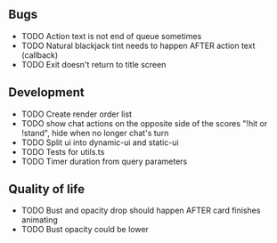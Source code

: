 ## Bugs

- TODO Action text is not end of queue sometimes
- TODO Natural blackjack tint needs to happen AFTER action text (callback)
- TODO Exit doesn't return to title screen

## Development

- TODO Create render order list
- TODO show chat actions on the opposite side of the scores "!hit or !stand", hide when no longer chat's turn
- TODO Split ui into dynamic-ui and static-ui
- TODO Tests for utils.ts
- TODO Timer duration from query parameters

## Quality of life

- TODO Bust and opacity drop should happen AFTER card finishes animating
- TODO Bust opacity could be lower
